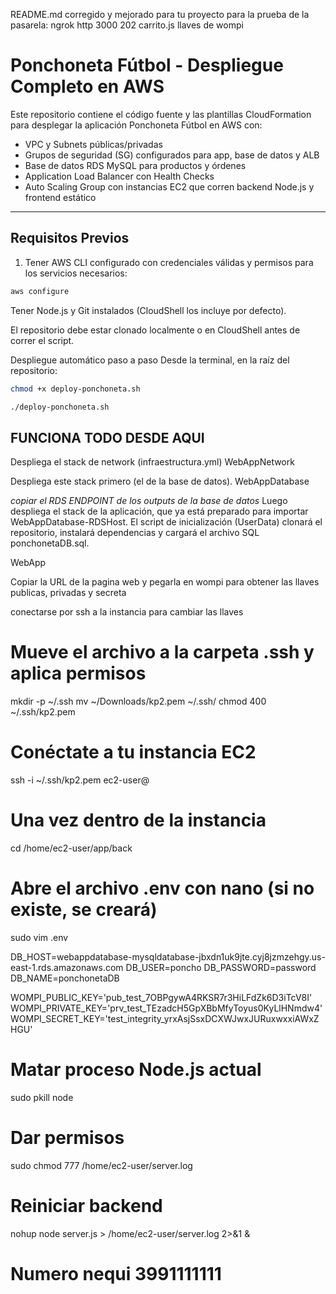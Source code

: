 README.md corregido y mejorado para tu proyecto
para la prueba de la pasarela: ngrok http 3000 
202 carrito.js llaves de wompi

# Ponchoneta Fútbol - Despliegue Completo en AWS

Este repositorio contiene el código fuente y las plantillas CloudFormation para desplegar la aplicación Ponchoneta Fútbol en AWS con:

- VPC y Subnets públicas/privadas
- Grupos de seguridad (SG) configurados para app, base de datos y ALB
- Base de datos RDS MySQL para productos y órdenes
- Application Load Balancer con Health Checks
- Auto Scaling Group con instancias EC2 que corren backend Node.js y frontend estático

---

## Requisitos Previos

1. Tener AWS CLI configurado con credenciales válidas y permisos para los servicios necesarios:

```bash
aws configure
```
Tener Node.js y Git instalados (CloudShell los incluye por defecto).

El repositorio debe estar clonado localmente o en CloudShell antes de correr el script.

Despliegue automático paso a paso
Desde la terminal, en la raíz del repositorio:

```bash
chmod +x deploy-ponchoneta.sh

./deploy-ponchoneta.sh

```






## FUNCIONA TODO DESDE AQUI
Despliega el stack de network (infraestructura.yml)
WebAppNetwork

Despliega este stack primero (el de la base de datos).
WebAppDatabase

*copiar el RDS ENDPOINT de los outputs de la base de datos*
Luego despliega el stack de la aplicación, que ya está preparado para importar WebAppDatabase-RDSHost.
El script de inicialización (UserData) clonará el repositorio, instalará dependencias y cargará el archivo SQL ponchonetaDB.sql.

WebApp

Copiar la URL de la pagina web y pegarla en wompi para obtener las llaves publicas, privadas y secreta

conectarse por ssh a la instancia para cambiar las llaves
# Mueve el archivo a la carpeta .ssh y aplica permisos
mkdir -p ~/.ssh
mv ~/Downloads/kp2.pem ~/.ssh/
chmod 400 ~/.ssh/kp2.pem

# Conéctate a tu instancia EC2
ssh -i ~/.ssh/kp2.pem ec2-user@<IP-DE-TU-EC2>

# Una vez dentro de la instancia
cd /home/ec2-user/app/back

# Abre el archivo .env con nano (si no existe, se creará)
sudo vim .env

DB_HOST=webappdatabase-mysqldatabase-jbxdn1uk9jte.cyj8jzmzehgy.us-east-1.rds.amazonaws.com
DB_USER=poncho
DB_PASSWORD=password
DB_NAME=ponchonetaDB

WOMPI_PUBLIC_KEY='pub_test_7OBPgywA4RKSR7r3HiLFdZk6D3iTcV8I'
WOMPI_PRIVATE_KEY='prv_test_TEzadcH5GpXBbMfyToyus0KyLlHNmdw4'
WOMPI_SECRET_KEY='test_integrity_yrxAsjSsxDCXWJwxJURuxwxxiAWxZHGU'


# Matar proceso Node.js actual
sudo pkill node

# Dar permisos
sudo chmod 777 /home/ec2-user/server.log

# Reiniciar backend
nohup node server.js > /home/ec2-user/server.log 2>&1 &


# Numero nequi 3991111111